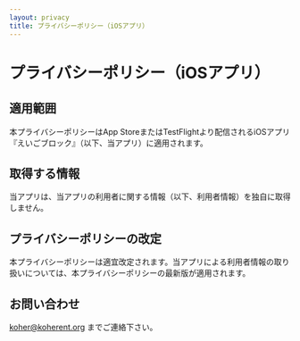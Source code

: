 ```yaml
---
layout: privacy
title: プライバシーポリシー（iOSアプリ）
---
```


# プライバシーポリシー（iOSアプリ）

## 適用範囲

本プライバシーポリシーはApp StoreまたはTestFlightより配信されるiOSアプリ『えいごブロック』（以下、当アプリ）に適用されます。

## 取得する情報

当アプリは、当アプリの利用者に関する情報（以下、利用者情報）を独自に取得しません。

## プライバシーポリシーの改定

本プライバシーポリシーは適宜改定されます。当アプリによる利用者情報の取り扱いについては、本プライバシーポリシーの最新版が適用されます。

## お問い合わせ

koher@koherent.org までご連絡下さい。